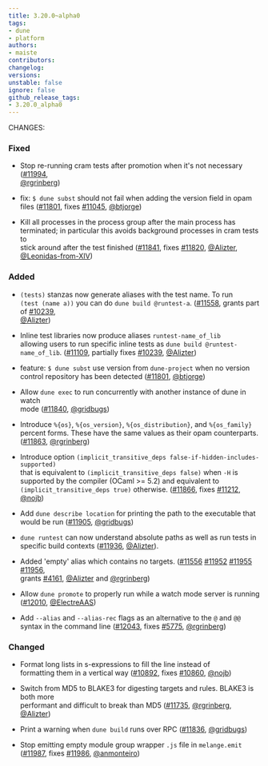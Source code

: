 ```yaml
---
title: 3.20.0~alpha0
tags:
- dune
- platform
authors:
- maiste
contributors:
changelog:
versions:
unstable: false
ignore: false
github_release_tags:
- 3.20.0_alpha0
---
```


<p>CHANGES:</p>
<h3>Fixed</h3>
<ul>
<li>
<p>Stop re-running cram tests after promotion when it's not necessary (<a href="https://github.com/ocaml/dune/pull/11994" class="issue-link js-issue-link" data-error-text="Failed to load title" data-id="3210431036" data-permission-text="Title is private" data-url="https://github.com/ocaml/dune/issues/11994" data-hovercard-type="pull_request" data-hovercard-url="/ocaml/dune/pull/11994/hovercard">#11994</a>,<br>
<a href="https://github.com/rgrinberg" class="user-mention notranslate" data-hovercard-type="user" data-hovercard-url="/users/rgrinberg/hovercard" data-octo-click="hovercard-link-click" data-octo-dimensions="link_type:self">@rgrinberg</a>)</p>
</li>
<li>
<p>fix: <code>$ dune subst</code> should not fail when adding the version field in opam<br>
files (<a href="https://github.com/ocaml/dune/pull/11801" class="issue-link js-issue-link" data-error-text="Failed to load title" data-id="3063804350" data-permission-text="Title is private" data-url="https://github.com/ocaml/dune/issues/11801" data-hovercard-type="pull_request" data-hovercard-url="/ocaml/dune/pull/11801/hovercard">#11801</a>, fixes <a href="https://github.com/ocaml/dune/issues/11045" class="issue-link js-issue-link" data-error-text="Failed to load title" data-id="2618406584" data-permission-text="Title is private" data-url="https://github.com/ocaml/dune/issues/11045" data-hovercard-type="issue" data-hovercard-url="/ocaml/dune/issues/11045/hovercard">#11045</a>, <a href="https://github.com/btjorge" class="user-mention notranslate" data-hovercard-type="user" data-hovercard-url="/users/btjorge/hovercard" data-octo-click="hovercard-link-click" data-octo-dimensions="link_type:self">@btjorge</a>)</p>
</li>
<li>
<p>Kill all processes in the process group after the main process has<br>
terminated; in particular this avoids background processes in cram tests to<br>
stick around after the test finished (<a href="https://github.com/ocaml/dune/pull/11841" class="issue-link js-issue-link" data-error-text="Failed to load title" data-id="3085978774" data-permission-text="Title is private" data-url="https://github.com/ocaml/dune/issues/11841" data-hovercard-type="pull_request" data-hovercard-url="/ocaml/dune/pull/11841/hovercard">#11841</a>, fixes <a href="https://github.com/ocaml/dune/issues/11820" class="issue-link js-issue-link" data-error-text="Failed to load title" data-id="3071829964" data-permission-text="Title is private" data-url="https://github.com/ocaml/dune/issues/11820" data-hovercard-type="issue" data-hovercard-url="/ocaml/dune/issues/11820/hovercard">#11820</a>, <a href="https://github.com/Alizter" class="user-mention notranslate" data-hovercard-type="user" data-hovercard-url="/users/Alizter/hovercard" data-octo-click="hovercard-link-click" data-octo-dimensions="link_type:self">@Alizter</a>,<br>
<a href="https://github.com/Leonidas-from-XIV" class="user-mention notranslate" data-hovercard-type="user" data-hovercard-url="/users/Leonidas-from-XIV/hovercard" data-octo-click="hovercard-link-click" data-octo-dimensions="link_type:self">@Leonidas-from-XIV</a>)</p>
</li>
</ul>
<h3>Added</h3>
<ul>
<li>
<p><code>(tests)</code> stanzas now generate aliases with the test name. To run<br>
<code>(test (name a))</code> you can do <code>dune build @runtest-a</code>. (<a href="https://github.com/ocaml/dune/pull/11558" class="issue-link js-issue-link" data-error-text="Failed to load title" data-id="2941205485" data-permission-text="Title is private" data-url="https://github.com/ocaml/dune/issues/11558" data-hovercard-type="pull_request" data-hovercard-url="/ocaml/dune/pull/11558/hovercard">#11558</a>, grants part of <a href="https://github.com/ocaml/dune/issues/10239" class="issue-link js-issue-link" data-error-text="Failed to load title" data-id="2176052272" data-permission-text="Title is private" data-url="https://github.com/ocaml/dune/issues/10239" data-hovercard-type="issue" data-hovercard-url="/ocaml/dune/issues/10239/hovercard">#10239</a>,<br>
<a href="https://github.com/Alizter" class="user-mention notranslate" data-hovercard-type="user" data-hovercard-url="/users/Alizter/hovercard" data-octo-click="hovercard-link-click" data-octo-dimensions="link_type:self">@Alizter</a>)</p>
</li>
<li>
<p>Inline test libraries now produce aliases <code>runtest-name_of_lib</code><br>
allowing users to run specific inline tests as <code>dune build @runtest-name_of_lib</code>. (<a href="https://github.com/ocaml/dune/pull/11109" class="issue-link js-issue-link" data-error-text="Failed to load title" data-id="2647389393" data-permission-text="Title is private" data-url="https://github.com/ocaml/dune/issues/11109" data-hovercard-type="pull_request" data-hovercard-url="/ocaml/dune/pull/11109/hovercard">#11109</a>, partially fixes <a href="https://github.com/ocaml/dune/issues/10239" class="issue-link js-issue-link" data-error-text="Failed to load title" data-id="2176052272" data-permission-text="Title is private" data-url="https://github.com/ocaml/dune/issues/10239" data-hovercard-type="issue" data-hovercard-url="/ocaml/dune/issues/10239/hovercard">#10239</a>, <a href="https://github.com/Alizter" class="user-mention notranslate" data-hovercard-type="user" data-hovercard-url="/users/Alizter/hovercard" data-octo-click="hovercard-link-click" data-octo-dimensions="link_type:self">@Alizter</a>)</p>
</li>
<li>
<p>feature: <code>$ dune subst</code> use version from <code>dune-project</code> when no version<br>
control repository has been detected (<a href="https://github.com/ocaml/dune/pull/11801" class="issue-link js-issue-link" data-error-text="Failed to load title" data-id="3063804350" data-permission-text="Title is private" data-url="https://github.com/ocaml/dune/issues/11801" data-hovercard-type="pull_request" data-hovercard-url="/ocaml/dune/pull/11801/hovercard">#11801</a>, <a href="https://github.com/btjorge" class="user-mention notranslate" data-hovercard-type="user" data-hovercard-url="/users/btjorge/hovercard" data-octo-click="hovercard-link-click" data-octo-dimensions="link_type:self">@btjorge</a>)</p>
</li>
<li>
<p>Allow <code>dune exec</code> to run concurrently with another instance of dune in watch<br>
mode (<a href="https://github.com/ocaml/dune/pull/11840" class="issue-link js-issue-link" data-error-text="Failed to load title" data-id="3085391423" data-permission-text="Title is private" data-url="https://github.com/ocaml/dune/issues/11840" data-hovercard-type="pull_request" data-hovercard-url="/ocaml/dune/pull/11840/hovercard">#11840</a>, <a href="https://github.com/gridbugs" class="user-mention notranslate" data-hovercard-type="user" data-hovercard-url="/users/gridbugs/hovercard" data-octo-click="hovercard-link-click" data-octo-dimensions="link_type:self">@gridbugs</a>)</p>
</li>
<li>
<p>Introduce <code>%{os}</code>, <code>%{os_version}</code>, <code>%{os_distribution}</code>, and <code>%{os_family}</code><br>
percent forms. These have the same values as their opam counterparts.<br>
(<a href="https://github.com/ocaml/dune/pull/11863" class="issue-link js-issue-link" data-error-text="Failed to load title" data-id="3089526279" data-permission-text="Title is private" data-url="https://github.com/ocaml/dune/issues/11863" data-hovercard-type="pull_request" data-hovercard-url="/ocaml/dune/pull/11863/hovercard">#11863</a>, <a href="https://github.com/rgrinberg" class="user-mention notranslate" data-hovercard-type="user" data-hovercard-url="/users/rgrinberg/hovercard" data-octo-click="hovercard-link-click" data-octo-dimensions="link_type:self">@rgrinberg</a>)</p>
</li>
<li>
<p>Introduce option <code>(implicit_transitive_deps false-if-hidden-includes-supported)</code><br>
that is equivalent to <code>(implicit_transitive_deps false)</code> when <code>-H</code> is<br>
supported by the compiler (OCaml &gt;= 5.2) and equivalent to<br>
<code>(implicit_transitive_deps true)</code> otherwise. (<a href="https://github.com/ocaml/dune/pull/11866" class="issue-link js-issue-link" data-error-text="Failed to load title" data-id="3090696070" data-permission-text="Title is private" data-url="https://github.com/ocaml/dune/issues/11866" data-hovercard-type="pull_request" data-hovercard-url="/ocaml/dune/pull/11866/hovercard">#11866</a>, fixes <a href="https://github.com/ocaml/dune/issues/11212" class="issue-link js-issue-link" data-error-text="Failed to load title" data-id="2742029498" data-permission-text="Title is private" data-url="https://github.com/ocaml/dune/issues/11212" data-hovercard-type="issue" data-hovercard-url="/ocaml/dune/issues/11212/hovercard">#11212</a>, <a href="https://github.com/nojb" class="user-mention notranslate" data-hovercard-type="user" data-hovercard-url="/users/nojb/hovercard" data-octo-click="hovercard-link-click" data-octo-dimensions="link_type:self">@nojb</a>)</p>
</li>
<li>
<p>Add <code>dune describe location</code> for printing the path to the executable that<br>
would be run (<a href="https://github.com/ocaml/dune/pull/11905" class="issue-link js-issue-link" data-error-text="Failed to load title" data-id="3142481034" data-permission-text="Title is private" data-url="https://github.com/ocaml/dune/issues/11905" data-hovercard-type="pull_request" data-hovercard-url="/ocaml/dune/pull/11905/hovercard">#11905</a>, <a href="https://github.com/gridbugs" class="user-mention notranslate" data-hovercard-type="user" data-hovercard-url="/users/gridbugs/hovercard" data-octo-click="hovercard-link-click" data-octo-dimensions="link_type:self">@gridbugs</a>)</p>
</li>
<li>
<p><code>dune runtest</code> can now understand absolute paths as well as run tests in<br>
specific build contexts (<a href="https://github.com/ocaml/dune/pull/11936" class="issue-link js-issue-link" data-error-text="Failed to load title" data-id="3166075219" data-permission-text="Title is private" data-url="https://github.com/ocaml/dune/issues/11936" data-hovercard-type="pull_request" data-hovercard-url="/ocaml/dune/pull/11936/hovercard">#11936</a>, <a href="https://github.com/Alizter" class="user-mention notranslate" data-hovercard-type="user" data-hovercard-url="/users/Alizter/hovercard" data-octo-click="hovercard-link-click" data-octo-dimensions="link_type:self">@Alizter</a>).</p>
</li>
<li>
<p>Added 'empty' alias which contains no targets. (<a href="https://github.com/ocaml/dune/pull/11556" class="issue-link js-issue-link" data-error-text="Failed to load title" data-id="2940502529" data-permission-text="Title is private" data-url="https://github.com/ocaml/dune/issues/11556" data-hovercard-type="pull_request" data-hovercard-url="/ocaml/dune/pull/11556/hovercard">#11556</a> <a href="https://github.com/ocaml/dune/pull/11952" class="issue-link js-issue-link" data-error-text="Failed to load title" data-id="3192406600" data-permission-text="Title is private" data-url="https://github.com/ocaml/dune/issues/11952" data-hovercard-type="pull_request" data-hovercard-url="/ocaml/dune/pull/11952/hovercard">#11952</a> <a href="https://github.com/ocaml/dune/pull/11955" class="issue-link js-issue-link" data-error-text="Failed to load title" data-id="3196247769" data-permission-text="Title is private" data-url="https://github.com/ocaml/dune/issues/11955" data-hovercard-type="pull_request" data-hovercard-url="/ocaml/dune/pull/11955/hovercard">#11955</a> <a href="https://github.com/ocaml/dune/pull/11956" class="issue-link js-issue-link" data-error-text="Failed to load title" data-id="3196252254" data-permission-text="Title is private" data-url="https://github.com/ocaml/dune/issues/11956" data-hovercard-type="pull_request" data-hovercard-url="/ocaml/dune/pull/11956/hovercard">#11956</a>,<br>
grants <a href="https://github.com/ocaml/dune/issues/4161" class="issue-link js-issue-link" data-error-text="Failed to load title" data-id="794580017" data-permission-text="Title is private" data-url="https://github.com/ocaml/dune/issues/4161" data-hovercard-type="issue" data-hovercard-url="/ocaml/dune/issues/4161/hovercard">#4161</a>, <a href="https://github.com/Alizter" class="user-mention notranslate" data-hovercard-type="user" data-hovercard-url="/users/Alizter/hovercard" data-octo-click="hovercard-link-click" data-octo-dimensions="link_type:self">@Alizter</a> and <a href="https://github.com/rgrinberg" class="user-mention notranslate" data-hovercard-type="user" data-hovercard-url="/users/rgrinberg/hovercard" data-octo-click="hovercard-link-click" data-octo-dimensions="link_type:self">@rgrinberg</a>)</p>
</li>
<li>
<p>Allow <code>dune promote</code> to properly run while a watch mode server is running<br>
(<a href="https://github.com/ocaml/dune/pull/12010" class="issue-link js-issue-link" data-error-text="Failed to load title" data-id="3222646779" data-permission-text="Title is private" data-url="https://github.com/ocaml/dune/issues/12010" data-hovercard-type="pull_request" data-hovercard-url="/ocaml/dune/pull/12010/hovercard">#12010</a>, <a href="https://github.com/ElectreAAS" class="user-mention notranslate" data-hovercard-type="user" data-hovercard-url="/users/ElectreAAS/hovercard" data-octo-click="hovercard-link-click" data-octo-dimensions="link_type:self">@ElectreAAS</a>)</p>
</li>
<li>
<p>Add <code>--alias</code> and <code>--alias-rec</code> flags as an alternative to the <code>@</code> and <code>@@</code><br>
syntax in the command line (<a href="https://github.com/ocaml/dune/pull/12043" class="issue-link js-issue-link" data-error-text="Failed to load title" data-id="3244321832" data-permission-text="Title is private" data-url="https://github.com/ocaml/dune/issues/12043" data-hovercard-type="pull_request" data-hovercard-url="/ocaml/dune/pull/12043/hovercard">#12043</a>, fixes <a href="https://github.com/ocaml/dune/issues/5775" class="issue-link js-issue-link" data-error-text="Failed to load title" data-id="1247307886" data-permission-text="Title is private" data-url="https://github.com/ocaml/dune/issues/5775" data-hovercard-type="issue" data-hovercard-url="/ocaml/dune/issues/5775/hovercard">#5775</a>, <a href="https://github.com/rgrinberg" class="user-mention notranslate" data-hovercard-type="user" data-hovercard-url="/users/rgrinberg/hovercard" data-octo-click="hovercard-link-click" data-octo-dimensions="link_type:self">@rgrinberg</a>)</p>
</li>
</ul>
<h3>Changed</h3>
<ul>
<li>
<p>Format long lists in s-expressions to fill the line instead of<br>
formatting them in a vertical way (<a href="https://github.com/ocaml/dune/pull/10892" class="issue-link js-issue-link" data-error-text="Failed to load title" data-id="2510846429" data-permission-text="Title is private" data-url="https://github.com/ocaml/dune/issues/10892" data-hovercard-type="pull_request" data-hovercard-url="/ocaml/dune/pull/10892/hovercard">#10892</a>, fixes <a href="https://github.com/ocaml/dune/issues/10860" class="issue-link js-issue-link" data-error-text="Failed to load title" data-id="2496685323" data-permission-text="Title is private" data-url="https://github.com/ocaml/dune/issues/10860" data-hovercard-type="issue" data-hovercard-url="/ocaml/dune/issues/10860/hovercard">#10860</a>, <a href="https://github.com/nojb" class="user-mention notranslate" data-hovercard-type="user" data-hovercard-url="/users/nojb/hovercard" data-octo-click="hovercard-link-click" data-octo-dimensions="link_type:self">@nojb</a>)</p>
</li>
<li>
<p>Switch from MD5 to BLAKE3 for digesting targets and rules. BLAKE3 is both more<br>
performant and difficult to break than MD5 (<a href="https://github.com/ocaml/dune/pull/11735" class="issue-link js-issue-link" data-error-text="Failed to load title" data-id="3034266541" data-permission-text="Title is private" data-url="https://github.com/ocaml/dune/issues/11735" data-hovercard-type="pull_request" data-hovercard-url="/ocaml/dune/pull/11735/hovercard">#11735</a>, <a href="https://github.com/rgrinberg" class="user-mention notranslate" data-hovercard-type="user" data-hovercard-url="/users/rgrinberg/hovercard" data-octo-click="hovercard-link-click" data-octo-dimensions="link_type:self">@rgrinberg</a>, <a href="https://github.com/Alizter" class="user-mention notranslate" data-hovercard-type="user" data-hovercard-url="/users/Alizter/hovercard" data-octo-click="hovercard-link-click" data-octo-dimensions="link_type:self">@Alizter</a>)</p>
</li>
<li>
<p>Print a warning when <code>dune build</code> runs over RPC (<a href="https://github.com/ocaml/dune/issues/11836" class="issue-link js-issue-link" data-error-text="Failed to load title" data-id="3084166227" data-permission-text="Title is private" data-url="https://github.com/ocaml/dune/issues/11836" data-hovercard-type="issue" data-hovercard-url="/ocaml/dune/issues/11836/hovercard">#11836</a>, <a href="https://github.com/gridbugs" class="user-mention notranslate" data-hovercard-type="user" data-hovercard-url="/users/gridbugs/hovercard" data-octo-click="hovercard-link-click" data-octo-dimensions="link_type:self">@gridbugs</a>)</p>
</li>
<li>
<p>Stop emitting empty module group wrapper <code>.js</code> file in <code>melange.emit</code><br>
(<a href="https://github.com/ocaml/dune/pull/11987" class="issue-link js-issue-link" data-error-text="Failed to load title" data-id="3207102714" data-permission-text="Title is private" data-url="https://github.com/ocaml/dune/issues/11987" data-hovercard-type="pull_request" data-hovercard-url="/ocaml/dune/pull/11987/hovercard">#11987</a>, fixes <a href="https://github.com/ocaml/dune/pull/11986" class="issue-link js-issue-link" data-error-text="Failed to load title" data-id="3207089388" data-permission-text="Title is private" data-url="https://github.com/ocaml/dune/issues/11986" data-hovercard-type="pull_request" data-hovercard-url="/ocaml/dune/pull/11986/hovercard">#11986</a>, <a href="https://github.com/anmonteiro" class="user-mention notranslate" data-hovercard-type="user" data-hovercard-url="/users/anmonteiro/hovercard" data-octo-click="hovercard-link-click" data-octo-dimensions="link_type:self">@anmonteiro</a>)</p>
</li>
</ul>
